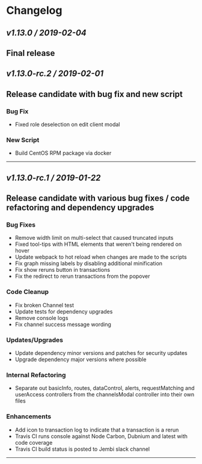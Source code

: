 # Changelog

## *v1.13.0 / 2019-02-04*

## Final release

## *v1.13.0-rc.2 / 2019-02-01*

## Release candidate with bug fix and new script

### Bug Fix

* Fixed role deselection on edit client modal

### New Script

* Build CentOS RPM package via docker

---

## *v1.13.0-rc.1 / 2019-01-22*

## Release candidate with various bug fixes / code refactoring and dependency upgrades

### Bug Fixes

* Remove width limit on multi-select that caused truncated inputs
* Fixed tool-tips with HTML elements that weren't being rendered on hover
* Update webpack to hot reload when changes are made to the scripts
* Fix graph missing labels by disabling additional minification
* Fix show reruns button in transactions
* Fix the redirect to rerun transactions from the popover

### Code Cleanup

* Fix broken Channel test
* Update tests for dependency upgrades
* Remove console logs
* Fix channel success message wording

### Updates/Upgrades

* Update dependency minor versions and patches for security updates
* Upgrade dependency major versions where possible

### Internal Refactoring

* Separate out basicInfo, routes, dataControl, alerts, requestMatching and userAccess controllers from the channelsModal controller into their own files

### Enhancements

* Add icon to transaction log to indicate that a transaction is a rerun
* Travis CI runs console against Node Carbon, Dubnium and latest with code coverage
* Travis CI build status is posted to Jembi slack channel

---
